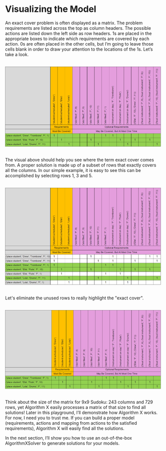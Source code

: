 # Visualizing the Model

An exact cover problem is often displayed as a matrix. The problem requirements are listed across the top as column headers. The possible actions are listed down the left side as row headers. 1s are placed in the appropriate boxes to indicate which requirements are covered by each action. 0s are often placed in the other cells, but I’m going to leave those cells blank in order to draw your attention to the locations of the 1s. Let’s take a look.
<BR><BR>

![Mrs. Knuth Part II Model](KnuthPartIIModel.png)

<BR>
The visual above should help you see where the term exact cover comes from. A proper solution is made up of a subset of rows that exactly covers all the columns. In our simple example, it is easy to see this can be accomplished by selecting rows 1, 3 and 5.
<BR><BR>

![Mrs. Knuth Part II Solution](KnuthPartIISolution1.png)

<BR>
Let's eliminate the unused rows to really highlight the "exact cover".
<BR><BR>

![Mrs. Knuth Part II Solution Rows](KnuthPartIISolution2.png)

<BR>
Think about the size of the matrix for 9x9 Sudoku: 243 columns and 729 rows, yet Algorithm X easily processes a matrix of that size to find all solutions! Later in this playground, I’ll demonstrate how Algorithm X works. For now, I need you to trust me. If you can build a proper model (requirements, actions and mapping from actions to the satisfied requirements), Algorithm X will easily find all the solutions.

In the next section, I’ll show you how to use an out-of-the-box AlgorithmXSolver to generate solutions for your models.
